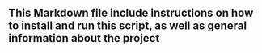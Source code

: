 ## This Markdown file include instructions on how to install and run this script, as well as general information about the project